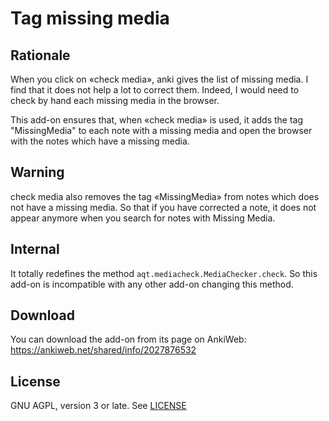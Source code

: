# Tag missing media

## Rationale

When you click on «check media», anki gives the list of missing
media. I find that it does not help a lot to correct them. Indeed, I
would need to check by hand each missing media in the browser.

This add-on ensures that, when «check media» is used, it adds the tag
"MissingMedia" to each note with a missing media and open the browser
with the notes which have a missing media.

## Warning

check media also removes the tag «MissingMedia» from notes which does
not have a missing media. So that if you have corrected a note, it
does not appear anymore when you search for notes with Missing Media.

## Internal

It totally redefines the method `aqt.mediacheck.MediaChecker.check`. So
this add-on is incompatible with any other add-on changing this
method.

## Download

You can download the add-on from its page on AnkiWeb: https://ankiweb.net/shared/info/2027876532

## License

GNU AGPL, version 3 or late. See [LICENSE](LICENSE)
